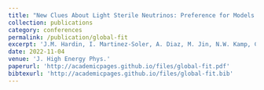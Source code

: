 ```yaml
---
title: "New Clues About Light Sterile Neutrinos: Preference for Models with Damping Effects in Global Fits"
collection: publications
category: conferences
permalink: /publication/global-fit
excerpt: 'J.M. Hardin, I. Martinez-Soler, A. Diaz, M. Jin, N.W. Kamp, C.A. Arg¨uelles, J.M. Conrad, M.H. Shaevitz'
date: 2022-11-04
venue: 'J. High Energy Phys.'
paperurl: 'http://academicpages.github.io/files/global-fit.pdf'
bibtexurl: 'http://academicpages.github.io/files/global-fit.bib'
---
```


